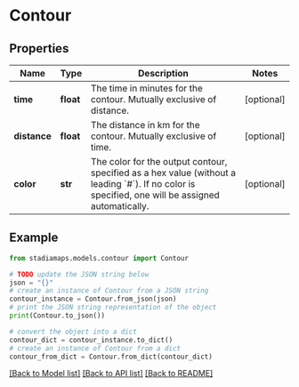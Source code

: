 # Contour


## Properties

Name | Type | Description | Notes
------------ | ------------- | ------------- | -------------
**time** | **float** | The time in minutes for the contour. Mutually exclusive of distance. | [optional] 
**distance** | **float** | The distance in km for the contour. Mutually exclusive of time. | [optional] 
**color** | **str** | The color for the output contour, specified as a hex value (without a leading &#x60;#&#x60;). If no color is specified, one will be assigned automatically. | [optional] 

## Example

```python
from stadiamaps.models.contour import Contour

# TODO update the JSON string below
json = "{}"
# create an instance of Contour from a JSON string
contour_instance = Contour.from_json(json)
# print the JSON string representation of the object
print(Contour.to_json())

# convert the object into a dict
contour_dict = contour_instance.to_dict()
# create an instance of Contour from a dict
contour_from_dict = Contour.from_dict(contour_dict)
```
[[Back to Model list]](../README.md#documentation-for-models) [[Back to API list]](../README.md#documentation-for-api-endpoints) [[Back to README]](../README.md)


